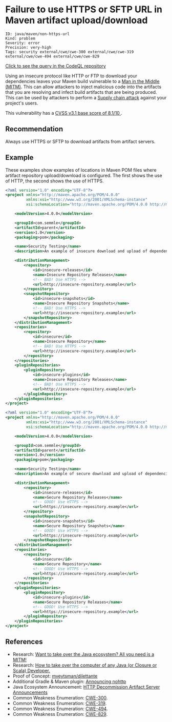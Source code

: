 # Failure to use HTTPS or SFTP URL in Maven artifact upload/download

```
ID: java/maven/non-https-url
Kind: problem
Severity: error
Precision: very-high
Tags: security external/cwe/cwe-300 external/cwe/cwe-319 external/cwe/cwe-494 external/cwe/cwe-829

```
[Click to see the query in the CodeQL repository](https://github.com/github/codeql/tree/main/java/ql/src/Security/CWE/CWE-829/InsecureDependencyResolution.ql)

Using an insecure protocol like HTTP or FTP to download your dependencies leaves your Maven build vulnerable to a [Man in the Middle (MITM)](https://en.wikipedia.org/wiki/Man-in-the-middle_attack). This can allow attackers to inject malicious code into the artifacts that you are resolving and infect build artifacts that are being produced. This can be used by attackers to perform a [Supply chain attack](https://en.wikipedia.org/wiki/Supply_chain_attack) against your project's users.

This vulnerability has a [ CVSS v3.1 base score of 8.1/10 ](https://nvd.nist.gov/vuln-metrics/cvss/v3-calculator?vector=AV:N/AC:H/PR:N/UI:N/S:U/C:H/I:H/A:H&version=3.1).


## Recommendation
Always use HTTPS or SFTP to download artifacts from artifact servers.


## Example
These examples show examples of locations in Maven POM files where artifact repository upload/download is configured. The first shows the use of HTTP, the second shows the use of HTTPS.


```xml
<?xml version="1.0" encoding="UTF-8"?>
<project xmlns="http://maven.apache.org/POM/4.0.0"
         xmlns:xsi="http://www.w3.org/2001/XMLSchema-instance"
         xsi:schemaLocation="http://maven.apache.org/POM/4.0.0 http://maven.apache.org/maven-v4_0_0.xsd">

    <modelVersion>4.0.0</modelVersion>

    <groupId>com.semmle</groupId>
    <artifactId>parent</artifactId>
    <version>1.0</version>
    <packaging>pom</packaging>

    <name>Security Testing</name>
    <description>An example of insecure download and upload of dependencies</description>

    <distributionManagement>
        <repository>
            <id>insecure-releases</id>
            <name>Insecure Repository Releases</name>
            <!-- BAD! Use HTTPS -->
            <url>http://insecure-repository.example</url>
        </repository>
        <snapshotRepository>
            <id>insecure-snapshots</id>
            <name>Insecure Repository Snapshots</name>
            <!-- BAD! Use HTTPS -->
            <url>http://insecure-repository.example</url>
        </snapshotRepository>
    </distributionManagement>
    <repositories>
        <repository>
            <id>insecure</id>
            <name>Insecure Repository</name>
            <!-- BAD! Use HTTPS -->
            <url>http://insecure-repository.example</url>
        </repository>
    </repositories>
    <pluginRepositories>
        <pluginRepository>
            <id>insecure-plugins</id>
            <name>Insecure Repository Releases</name>
            <!-- BAD! Use HTTPS -->
            <url>http://insecure-repository.example</url>
        </pluginRepository>
    </pluginRepositories>
</project>

```

```xml
<?xml version="1.0" encoding="UTF-8"?>
<project xmlns="http://maven.apache.org/POM/4.0.0"
         xmlns:xsi="http://www.w3.org/2001/XMLSchema-instance"
         xsi:schemaLocation="http://maven.apache.org/POM/4.0.0 http://maven.apache.org/maven-v4_0_0.xsd">

    <modelVersion>4.0.0</modelVersion>

    <groupId>com.semmle</groupId>
    <artifactId>parent</artifactId>
    <version>1.0</version>
    <packaging>pom</packaging>

    <name>Security Testing</name>
    <description>An example of secure download and upload of dependencies</description>

    <distributionManagement>
        <repository>
            <id>insecure-releases</id>
            <name>Secure Repository Releases</name>
            <!-- GOOD! Use HTTPS -->
            <url>https://insecure-repository.example</url>
        </repository>
        <snapshotRepository>
            <id>insecure-snapshots</id>
            <name>Secure Repository Snapshots</name>
            <!-- GOOD! Use HTTPS -->
            <url>https://insecure-repository.example</url>
        </snapshotRepository>
    </distributionManagement>
    <repositories>
        <repository>
            <id>insecure</id>
            <name>Secure Repository</name>
            <!-- GOOD! Use HTTPS -->
            <url>https://insecure-repository.example</url>
        </repository>
    </repositories>
    <pluginRepositories>
        <pluginRepository>
            <id>insecure-plugins</id>
            <name>Secure Repository Releases</name>
            <!-- GOOD! Use HTTPS -->
            <url>https://insecure-repository.example</url>
        </pluginRepository>
    </pluginRepositories>
</project>

```

## References
* Research: [ Want to take over the Java ecosystem? All you need is a MITM! ](https://medium.com/bugbountywriteup/want-to-take-over-the-java-ecosystem-all-you-need-is-a-mitm-1fc329d898fb?source=friends_link&sk=3c99970c55a899ad9ef41f126efcde0e)
* Research: [ How to take over the computer of any Java (or Closure or Scala) Developer. ](https://max.computer/blog/how-to-take-over-the-computer-of-any-java-or-clojure-or-scala-developer/)
* Proof of Concept: [ mveytsman/dilettante ](https://github.com/mveytsman/dilettante)
* Additional Gradle & Maven plugin: [ Announcing nohttp ](https://spring.io/blog/2019/06/10/announcing-nohttp)
* Java Ecosystem Announcement: [ HTTP Decommission Artifact Server Announcements ](https://gist.github.com/JLLeitschuh/789e49e3d34092a005031a0a1880af99)
* Common Weakness Enumeration: [CWE-300](https://cwe.mitre.org/data/definitions/300.html).
* Common Weakness Enumeration: [CWE-319](https://cwe.mitre.org/data/definitions/319.html).
* Common Weakness Enumeration: [CWE-494](https://cwe.mitre.org/data/definitions/494.html).
* Common Weakness Enumeration: [CWE-829](https://cwe.mitre.org/data/definitions/829.html).